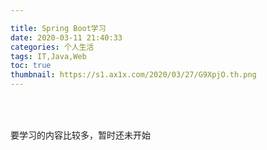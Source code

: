 ```yaml
---

title: Spring Boot学习
date: 2020-03-11 21:40:33
categories: 个人生活
tags: IT,Java,Web
toc: true
thumbnail: https://s1.ax1x.com/2020/03/27/G9XpjO.th.png
---
```


## 

　　

要学习的内容比较多，暂时还未开始

<!--more-->



　　





